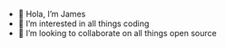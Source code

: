 - 👋 Hola, I’m James
- 👀 I’m interested in all things coding
- 🦙 I’m looking to collaborate on all things open source

<!---
james-huang-git/james-huang-git is a ✨ special ✨ repository because its `README.md` (this file) appears on your GitHub profile.
You can click the Preview link to take a look at your changes.
--->
